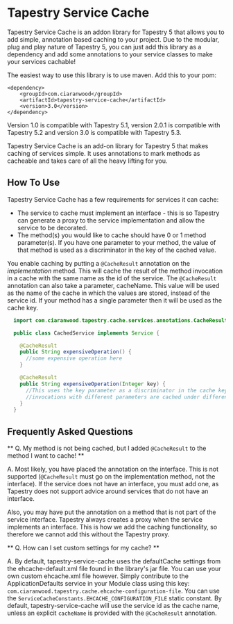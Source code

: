 # Tapestry Service Cache

Tapestry Service Cache is an addon library for Tapestry 5 that allows you to add simple, annotation based caching to
your project. Due to the modular, plug and play nature of Tapestry 5, you can just add this library as a dependency
and add some annotations to your service classes to make your services cachable!

The easiest way to use this library is to use maven. Add this to your pom:

```
<dependency>
    <groupId>com.ciaranwood</groupId>
    <artifactId>tapestry-service-cache</artifactId>
    <version>3.0</version>
</dependency>
```

Version 1.0 is compatible with Tapestry 5.1, version 2.0.1 is compatible with Tapestry 5.2 and version 3.0 is compatible with Tapestry 5.3.

Tapestry Service Cache is an add-on library for Tapestry 5 that makes caching of services simple. It uses annotations to mark methods as cacheable and takes care of all the heavy lifting for you.

## How To Use
Tapestry Service Cache has a few requirements for services it can cache:

* The service to cache must implement an interface - this is so Tapestry can generate a proxy to the service implementation and allow the service to be decorated.
* The method(s) you would like to cache should have 0 or 1 method parameter(s). If you have one parameter to your method, the value of that method is used as a discriminator in the key of the cached value.

You enable caching by putting a `@CacheResult` annotation on the *implementation* method. This will cache the result of the method invocation in a cache with the same name as the id of the service. The `@CacheResult` annotation can also take a parameter, cacheName. This value will be used as the name of the cache in which the values are stored, instead of the service id. If your method has a single parameter then it will be used as the cache key.

```java
  import com.ciaranwood.tapestry.cache.services.annotations.CacheResult;

  public class CachedService implements Service {

    @CacheResult
    public String expensiveOperation() {
      //some expensive operation here
    }

    @CacheResult
    public String expensiveOperation(Integer key) {
      //This uses the key parameter as a discriminator in the cache key, so
      //invocations with different parameters are cached under different keys.
    }
  }
```

## Frequently Asked Questions
** Q. My method is not being cached, but I added `@CacheResult` to the method I want to cache! **

A. Most likely, you have placed the annotation on the interface. This is not supported (`@CacheResult` must go on the implementation method, not the interface). If the service does not have an interface, you must add one, as Tapestry does not support advice around services that do not have an interface.

Also, you may have put the annotation on a method that is not part of the service interface. Tapestry always creates a proxy when the service implements an interface. This is how we add the caching functionality, so therefore we cannot add this without the Tapestry proxy.

** Q. How can I set custom settings for my cache? **

A. By default, tapestry-service-cache uses the defaultCache settings from the ehcache-default.xml file found in the library's jar file. You can use your own custom ehcache.xml file however. Simply contribute to the ApplicationDefaults service in your Module class using this key: `com.ciaranwood.tapestry.cache.ehcache-configuration-file`. You can use the `ServiceCacheConstants.EHCACHE_CONFIGURATION_FILE` static constant. By default, tapestry-service-cache will use the service id as the cache name, unless an explicit `cacheName` is provided with the `@CacheResult` annotation.